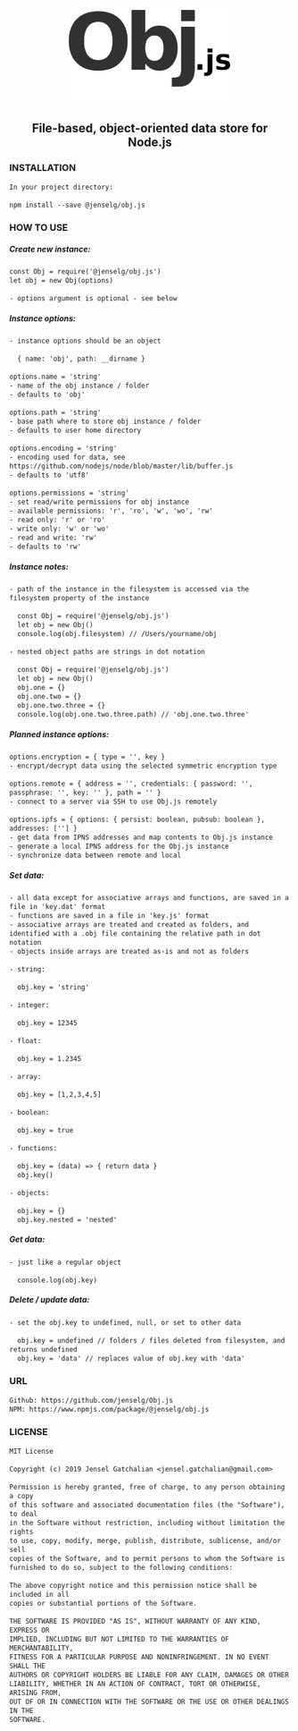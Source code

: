 <p align="center">
  <img src="https://github.com/jenselg/Obj.js/raw/master/misc/obj.js-logo.png" alt="Obj.js-logo" width="300" />
</p>

<h2 align="center">File-based, object-oriented data store for Node.js</h2>

### INSTALLATION

    In your project directory:

    npm install --save @jenselg/obj.js

### HOW TO USE

##### Create new instance:

    const Obj = require('@jenselg/obj.js')
    let obj = new Obj(options)

    - options argument is optional - see below

##### Instance options:

    - instance options should be an object

      { name: 'obj', path: __dirname }

    options.name = 'string'
    - name of the obj instance / folder
    - defaults to 'obj'

    options.path = 'string'
    - base path where to store obj instance / folder
    - defaults to user home directory

    options.encoding = 'string'
    - encoding used for data, see https://github.com/nodejs/node/blob/master/lib/buffer.js
    - defaults to 'utf8'

    options.permissions = 'string'
    - set read/write permissions for obj instance
    - available permissions: 'r', 'ro', 'w', 'wo', 'rw'
    - read only: 'r' or 'ro'
    - write only: 'w' or 'wo'
    - read and write: 'rw'
    - defaults to 'rw'

##### Instance notes:

    - path of the instance in the filesystem is accessed via the filesystem property of the instance

      const Obj = require('@jenselg/obj.js')
      let obj = new Obj()
      console.log(obj.filesystem) // /Users/yourname/obj

    - nested object paths are strings in dot notation

      const Obj = require('@jenselg/obj.js')
      let obj = new Obj()
      obj.one = {}
      obj.one.two = {}
      obj.one.two.three = {}
      console.log(obj.one.two.three.path) // 'obj.one.two.three'

##### Planned instance options:

    options.encryption = { type = '', key }
    - encrypt/decrypt data using the selected symmetric encryption type

    options.remote = { address = '', credentials: { password: '', passphrase: '', key: '' }, path = '' }
    - connect to a server via SSH to use Obj.js remotely

    options.ipfs = { options: { persist: boolean, pubsub: boolean }, addresses: [''] }
    - get data from IPNS addresses and map contents to Obj.js instance
    - generate a local IPNS address for the Obj.js instance
    - synchronize data between remote and local

##### Set data:

    - all data except for associative arrays and functions, are saved in a file in 'key.dat' format
    - functions are saved in a file in 'key.js' format
    - associative arrays are treated and created as folders, and identified with a .obj file containing the relative path in dot notation
    - objects inside arrays are treated as-is and not as folders

    - string:

      obj.key = 'string'

    - integer:

      obj.key = 12345

    - float:

      obj.key = 1.2345

    - array:

      obj.key = [1,2,3,4,5]

    - boolean:

      obj.key = true

    - functions:

      obj.key = (data) => { return data }
      obj.key()

    - objects:

      obj.key = {}
      obj.key.nested = 'nested'

##### Get data:

    - just like a regular object

      console.log(obj.key)

##### Delete / update data:

    - set the obj.key to undefined, null, or set to other data

      obj.key = undefined // folders / files deleted from filesystem, and returns undefined
      obj.key = 'data' // replaces value of obj.key with 'data'

### URL

    Github: https://github.com/jenselg/Obj.js
    NPM: https://www.npmjs.com/package/@jenselg/obj.js

### LICENSE

    MIT License

    Copyright (c) 2019 Jensel Gatchalian <jensel.gatchalian@gmail.com>

    Permission is hereby granted, free of charge, to any person obtaining a copy
    of this software and associated documentation files (the "Software"), to deal
    in the Software without restriction, including without limitation the rights
    to use, copy, modify, merge, publish, distribute, sublicense, and/or sell
    copies of the Software, and to permit persons to whom the Software is
    furnished to do so, subject to the following conditions:

    The above copyright notice and this permission notice shall be included in all
    copies or substantial portions of the Software.

    THE SOFTWARE IS PROVIDED "AS IS", WITHOUT WARRANTY OF ANY KIND, EXPRESS OR
    IMPLIED, INCLUDING BUT NOT LIMITED TO THE WARRANTIES OF MERCHANTABILITY,
    FITNESS FOR A PARTICULAR PURPOSE AND NONINFRINGEMENT. IN NO EVENT SHALL THE
    AUTHORS OR COPYRIGHT HOLDERS BE LIABLE FOR ANY CLAIM, DAMAGES OR OTHER
    LIABILITY, WHETHER IN AN ACTION OF CONTRACT, TORT OR OTHERWISE, ARISING FROM,
    OUT OF OR IN CONNECTION WITH THE SOFTWARE OR THE USE OR OTHER DEALINGS IN THE
    SOFTWARE.
